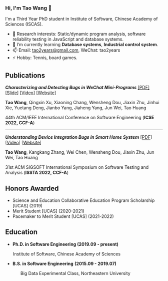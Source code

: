 ### Hi, I'm Tao Wang 👋
I'm a Third Year PhD student in Institute of Software, Chinese Academy of Sciences (ISCAS). 

- 🔭 Research interests: Static/dynamic program analysis, software reliability testing in JavaScript and database systems. 
- 🌱 I’m currently learning **Database systems**, **Industrial control system**.
- 📫 Email: tao2years@gmail.com, WeChat: tao2years
- ⚡ Hobby: Tennis, board games.

## Publications

***Characterizing and Detecting Bugs in WeChat Mini-Programs*** [[PDF]](http://www.tcse.cn/~wsdou/papers/2022-icse-webug.pdf) [[Slide](http://www.tcse.cn/~wsdou/papers/2022-icse-webug.pptx)] [[Video](https://www.youtube.com/watch?v=uZuIno_jO7Y)] [[Website](https://github.com/tcse-iscas/WeBug)]

**Tao Wang**, Qingxin Xu, Xiaoning Chang, Wensheng Dou, Jiaxin Zhu, Jinhui Xie, Yuetang Deng, Jianbo Yang, Jiaheng Yang, Jun Wei, Tao Huang

44th ACM/IEEE International Conference on Software Engineering (**ICSE 2022, CCF-A**)

------

***Understanding Device Integration Bugs in Smart Home System*** [[PDF](http://www.tcse.cn/~wsdou/papers/2022-issta-ibug.pdf)] [[Video](https://www.youtube.com/watch?v=PPLBu9kGxZ8)] [[Website](https://github.com/tcse-iscas/iBugs)] 

**Tao Wang**, Kangkang Zhang, Wei Chen, Wensheng Dou, Jiaxin Zhu, Jun Wei, Tao Huang

31st ACM SIGSOFT International Symposium on Software Testing and Analysis (**ISSTA 2022, CCF-A**)



## Honors Awarded

- Science and Education Collaborative Education Program Scholarship [UCAS] (2019)
- Merit Student [UCAS] (2020-2021)
- Pacemaker to Merit Student [UCAS] (2021-2022)

## Education

- **Ph.D. in Software Engineering (2019.09 - present)**

&ensp;&ensp;&ensp; Institute of Software, Chinese Academy of Sciences 

- **B.S. in Software Engineering** **(2015.09 - 2019.07)**

  &ensp; &ensp;&ensp;Big Data Experimental Class, Northeastern University 
